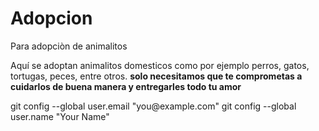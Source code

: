 # Adopcion
Para adopciòn de animalitos 
<HTML> 
<head><title> ADOPCIÓN DE ANIMALITOS </title></head>
<body><p>Aquí se adoptan animalitos domesticos como por ejemplo perros, gatos, tortugas, peces, entre otros.
<strong>solo necesitamos que te comprometas a cuidarlos de buena manera y entregarles todo tu amor</strong></p></body>
  git config --global user.email "you@example.com"
  git config --global user.name "Your Name"